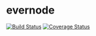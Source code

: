 evernode
========
[![Build Status](https://travis-ci.org/nss-cohort-2014-06-07/evernode.svg?branch=master)](https://travis-ci.org/nss-cohort-2014-06-07/evernode)
[![Coverage Status](https://coveralls.io/repos/nss-cohort-2014-06-07/evernode/badge.png?branch=master)](https://coveralls.io/r/nss-cohort-2014-06-07/evernode?branch=master)
